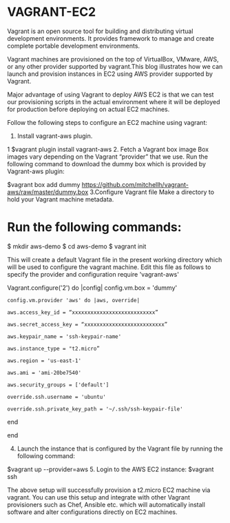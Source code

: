 # VAGRANT-EC2
Vagrant is an open source tool for building and distributing virtual development environments. It provides framework to manage and create complete portable development environments.

Vagrant machines are provisioned on the top of VirtualBox, VMware, AWS, or any other provider supported by vagrant.This blog illustrates how we can launch and provision instances in EC2 using AWS provider supported by Vagrant.

Major advantage of using Vagrant to deploy AWS EC2 is that we can test our provisioning scripts in the actual environment where it will be deployed for production before deploying on actual EC2 machines.

Follow the following steps to configure an EC2 machine using vagrant:

1. Install vagrant-aws plugin.

1
$vagrant plugin install vagrant-aws
2. Fetch a Vagrant box image
Box images vary depending on the Vagrant “provider” that we use. Run the following command to download the dummy box which is provided by Vagrant-aws plugin:

$vagrant box add dummy https://github.com/mitchellh/vagrant-aws/raw/master/dummy.box
3.Configure Vagrant file
Make a directory to hold your Vagrant machine metadata.

# Run the following commands:
$ mkdir aws-demo
$ cd aws-demo
$ vagrant init

This will create a default Vagrant file in the present working directory which will be used to configure the vagrant machine. Edit this file as follows to specify the provider and configuration
require 'vagrant-aws'

Vagrant.configure('2') do |config|
    config.vm.box = 'dummy'
    
    config.vm.provider 'aws' do |aws, override|
    
    aws.access_key_id = “xxxxxxxxxxxxxxxxxxxxxxxxxxx”
    
    aws.secret_access_key = “xxxxxxxxxxxxxxxxxxxxxxxxxx”
    
    aws.keypair_name = 'ssh-keypair-name'
    
    aws.instance_type = "t2.micro”
    
    aws.region = 'us-east-1'
    
    aws.ami = 'ami-20be7540'
    
    aws.security_groups = ['default']
    
    override.ssh.username = 'ubuntu'
    
    override.ssh.private_key_path = '~/.ssh/ssh-keypair-file'
    
  end
  
end

4. Launch the instance that is configured by the Vagrant file by running the following command:

$vagrant up --provider=aws
5. Login to the AWS EC2 instance:
$vagrant ssh

The above setup will successfully provision a t2.micro EC2 machine via vagrant.
You can use this setup and integrate with other Vagrant provisioners such as Chef, Ansible etc. which will automatically install software and alter configurations directly on EC2 machines.
